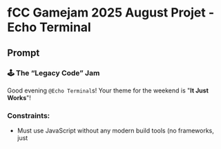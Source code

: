 # fCC Gamejam 2025 August Projet - Echo Terminal

## Prompt

### 🕹️ The “Legacy Code” Jam

Good evening `@Echo Terminal`s! Your theme for the weekend is "**It Just Works**"!

### Constraints:

- Must use JavaScript without any modern build tools (no frameworks, just <script> in HTML).
- You can emulate old-school practices like `document.write()` or `tables` for layout — bonus points for humour!
- Give your game a "retro" feel and concept if you want to go the extra mile!

### Submission

You must submit your work using [this form](https://forms.nhcarrigan.com/form/sd78CeG4Ic3kNfFFT-5f2HkNCVAkmkMWhdJdY4NqGsI) before Monday (see the timestamp above).

## Requirements

- Must be written in Vanilla Javascript, no imports or external libraries.
- Must be presented in a single page.

## Ideas

so the theme is "It Just Works",
it would be better to create some simple games like **Manufactoria, ShapeZ and other games**
that _themed in "Factory"_ and _featured with "Automations"_.

and based on the time limits, so its better to create a game that is easy to understand and play, with a simple interface and mechanicsthats means we must using lots of SVG/Emote to be the assets and use table for a grid layouts.

sadly i cant use TS in this project because its a "Vanilla Javascript" challenge.

---

okay so i came up with some random idea:

because this section is called _Echo Terminal_, so it would be nice if i just themed the interface with the Minecraft's Deep Dark color scheme.

and the name contains terminals, so it can be interacted with the _actual terminals_.

other ideas remains same.

